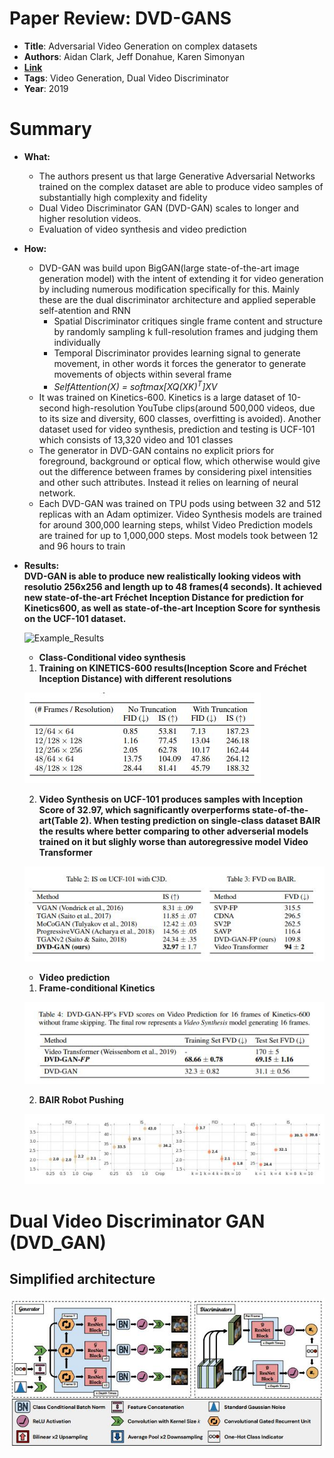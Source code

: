 # Paper Review:  DVD-GANS

* **Title**: Adversarial Video Generation on complex datasets
* **Authors**: Aidan Clark, Jeff Donahue, Karen Simonyan
* **[Link](https://arxiv.org/pdf/1907.06571.pdf)**
* **Tags**: Video Generation, Dual Video Discriminator
* **Year**: 2019

# Summary

* **What:**

  * The authors present us that large Generative Adversarial Networks trained on the complex dataset are able to produce video samples of substantially high complexity and fidelity
  * Dual Video Discriminator GAN (DVD-GAN) scales to longer and higher resolution videos.
  * Evaluation of video synthesis and video prediction
  
* **How:**

  * DVD-GAN was build upon BigGAN(large state-of-the-art image generation model) with the intent of extending it for video generation by including numerous modification specifically for this. Mainly these are the dual discriminator architecture and applied seperable self-atention and RNN
    * Spatial Discriminator critiques single frame content and structure by randomly sampling k full-resolution frames and judging them individually
    * Temporal Discriminator provides learning signal to generate movement, in other words it forces the generator to generate movements of objects within several frame
    * _SelfAttention(X) = softmax[XQ(XK)<sup>T</sup>]XV_
  * It was trained on Kinetics-600. Kinetics is a large dataset of 10-second high-resolution YouTube clips(around 500,000 videos, due to its size and diversity, 600 classes, overfitting is avoided). Another dataset used for video synthesis, prediction and testing is UCF-101 which consists of 13,320 video and 101 classes
  * The generator in DVD-GAN contains no explicit priors for foreground, background or optical flow, which otherwise would give out the difference between frames by considering pixel intensities and other such attributes. Instead it relies on learning of neural network.
  * Each DVD-GAN was trained on TPU pods using between 32 and 512 replicas with an Adam optimizer. Video Synthesis models are trained for around 300,000 learning steps, whilst Video Prediction models are trained for up to 1,000,000 steps. Most models took between 12 and 96 hours to train
  
* **Results:**
  **<br>DVD-GAN is able to produce new realistically looking videos with resolutio 256x256 and length up to 48 frames(4 seconds). It achieved new state-of-the-art Fréchet Inception Distance for prediction for Kinetics600, as well as state-of-the-art Inception Score for synthesis on the UCF-101 dataset.**
  
  ![Example_Results](assets/dvd.gif)
  
  * **Class-Conditional video synthesis**
 
   1. **Training on KINETICS-600 results(Inception Score and Fréchet Inception Distance) with different resolutions**
 
     ![KINETICS_Results](assets/res_kinetics.jpg?raw=true "KINETICS Results")
     
   2. **Video Synthesis on UCF-101 produces samples with Inception Score of 32.97, which sagnificantly overperforms state-of-the-art(Table 2). When testing prediction on single-class dataset BAIR the results where better comparing to other adverserial models trained on it but slighly worse than autoregressive model Video Transformer**
     
     ![UCF-101_Results](assets/res_ucf101.jpg?raw=true "UCF-101 Results")

  * **Video prediction**
  
   1. **Frame-conditional Kinetics**
   
     ![Frame-conditional_Kinetics_Results](assets/res_fcKinetics.jpg?raw=true "Frame-conditional Kinetics Results")
   
   2. **BAIR Robot Pushing**
   
     ![BAIR_Results](assets/res_BAIR.jpg?raw=true "BAIR Robot Pushing Results")

# Dual Video Discriminator GAN (DVD_GAN)
## Simplified architecture
![Architecture](assets/architecture.jpg?raw=true "DVD GAN")
